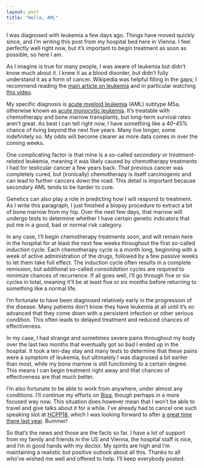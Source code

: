 ```yaml
---
layout: post
title: "Hello, AML"
---
```


I was diagnosed with leukemia a few days ago. Things have moved quickly since, and I’m writing this post from my hospital bed here in Vienna. I feel perfectly well right now, but it’s important to begin treatment as soon as possible, so here I am.

As I imagine is true for many people, I was aware of leukemia but didn’t know much about it. I knew it as a blood disorder, but didn’t fully understand it as a form of cancer. Wikipedia was helpful filling in the gaps; I recommend reading the [main article on leukemia](https://en.wikipedia.org/wiki/Leukemia) and in particular watching [this video](https://upload.wikimedia.org/wikipedia/commons/6/68/Acute_leukemia_1.webm).

My specific diagnosis is [acute myeloid leukemia](https://en.wikipedia.org/wiki/Acute_myeloid_leukemia) (AML) subtype M5a, otherwise known as [acute monocytic leukemia](https://en.wikipedia.org/wiki/Acute_monocytic_leukemia). It’s treatable with chemotherapy and bone marrow transplants, but long-term survival rates aren’t great. As best I can tell right now, I have something like a 40–45% chance of living beyond the next five years. Many live longer, some indefinitely so. My odds will become clearer as more data comes in over the coming weeks.

One complicating factor is that mine is a so-called _secondary_ or _treatment-related_ leukemia, meaning it was likely caused by chemotherapy treatments I had for testicular cancer a few years back. That previous cancer was completely cured, but (ironically) chemotherapy is itself carcinogenic and can lead to further cancers down the road. This detail is important because secondary AML tends to be harder to cure.

Genetics can also play a role in predicting how I will respond to treatment. As I write this paragraph, I just finished a biopsy procedure to extract a bit of bone marrow from my hip. Over the next few days, that marrow will undergo tests to determine whether I have certain genetic indicators that put me in a good, bad or normal risk category.

In any case, I’ll begin chemotherapy treatments soon, and will remain here in the hospital for at least the next few weeks throughout the first so-called _induction_ cycle. Each chemotherapy cycle is a month long, beginning with a week of active administration of the drugs, followed by a few passive weeks to let them take full effect. The induction cycle often results in a complete remission, but additional so-called _consolidation_ cycles are required to minimize chances of recurrence. If all goes well, I’ll go through five or six cycles in total, meaning it’ll be at least five or six months before returning to something like a normal life.

I’m fortunate to have been diagnosed relatively early in the progression of the disease. Many patients don’t know they have leukemia at all until it’s so advanced that they come down with a persistent infection or other serious condition. This often leads to delayed treatment and reduced chances of effectiveness.

In my case, I had strange and sometimes severe pains throughout my body over the last two months that eventually got so bad I ended up in the hospital. It took a ten-day stay and many tests to determine that these pains were a symptom of leukemia, but ultimately I was diagnosed a bit earlier than most, while my bone marrow is still functioning to a certain degree. This means I can begin treatment right away and that chances of effectiveness are that much better.

I’m also fortunate to be able to work from anywhere, under almost any conditions. I’ll continue my efforts on [Bisq](https://docs.bisq.network/intro.html), though perhaps in a more focused way now. This situation does however mean that I won’t be able to travel and give talks about it for a while. I’ve already had to cancel one such speaking slot at [HCPP18](https://neworder.hcpp.cz/), which I was looking forward to after [a great time there last year](https://www.youtube.com/watch?v=rSiHPcuwbo8). Bummer!

So that’s the news and those are the facts so far. I have a lot of support from my family and friends in the US and Vienna, the hospital staff is nice, and I’m in good hands with my doctor. My spirits are high and I’m maintaining a realistic but positive outlook about all this. Thanks to all who’ve wished me well and offered to help. I’ll keep everybody posted.
